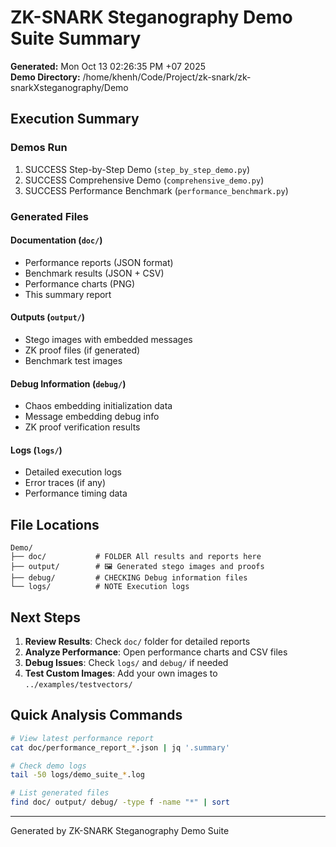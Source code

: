 # ZK-SNARK Steganography Demo Suite Summary

**Generated:** Mon Oct 13 02:26:35 PM +07 2025  
**Demo Directory:** /home/khenh/Code/Project/zk-snark/zk-snarkXsteganography/Demo

## Execution Summary

### Demos Run
1. SUCCESS Step-by-Step Demo (`step_by_step_demo.py`)
2. SUCCESS Comprehensive Demo (`comprehensive_demo.py`)  
3. SUCCESS Performance Benchmark (`performance_benchmark.py`)

### Generated Files

#### Documentation (`doc/`)
- Performance reports (JSON format)
- Benchmark results (JSON + CSV)
- Performance charts (PNG)
- This summary report

#### Outputs (`output/`)
- Stego images with embedded messages
- ZK proof files (if generated)
- Benchmark test images

#### Debug Information (`debug/`)
- Chaos embedding initialization data
- Message embedding debug info
- ZK proof verification results

#### Logs (`logs/`)
- Detailed execution logs
- Error traces (if any)
- Performance timing data

## File Locations

```
Demo/
├── doc/           # FOLDER All results and reports here
├── output/        # 🖼️ Generated stego images and proofs
├── debug/         # CHECKING Debug information files
└── logs/          # NOTE Execution logs
```

## Next Steps

1. **Review Results**: Check `doc/` folder for detailed reports
2. **Analyze Performance**: Open performance charts and CSV files
3. **Debug Issues**: Check `logs/` and `debug/` if needed
4. **Test Custom Images**: Add your own images to `../examples/testvectors/`

## Quick Analysis Commands

```bash
# View latest performance report
cat doc/performance_report_*.json | jq '.summary'

# Check demo logs
tail -50 logs/demo_suite_*.log

# List generated files
find doc/ output/ debug/ -type f -name "*" | sort
```

---
Generated by ZK-SNARK Steganography Demo Suite
